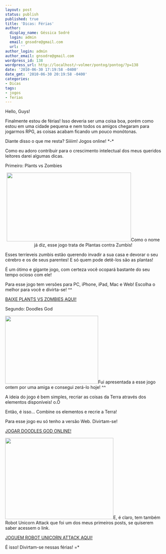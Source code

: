 ```yaml
---
layout: post
status: publish
published: true
title: 'Dicas: Férias'
author:
  display_name: Géssica Sodré
  login: admin
  email: gnsodre@gmail.com
  url: ''
author_login: admin
author_email: gnsodre@gmail.com
wordpress_id: 138
wordpress_url: http://localhost/~volmer/pontog/pontog/?p=138
date: '2010-06-30 17:19:58 -0400'
date_gmt: '2010-06-30 20:19:58 -0400'
categories:
- Dicas
tags:
- jogos
- ferias
---
```

<p>Hello, Guys!</p>
<p>Finalmente estou de férias! Isso deveria ser uma coisa boa, porém como estou em uma cidade pequena e nem todos os amigos chegaram para jogarmos RPG, as coisas acabam ficando um pouco monótonas.</p>
<p>Diante disso o que me resta? Siiiim! Jogos online! *-*</p>
<p>Como eu adoro contribuir para o crescimento intelectual dos meus queridos leitores darei algumas dicas.</p>
<p>Primeiro: Plants vs Zombies</p>
<p style="text-align: center;"><a href="http://radiated5.files.wordpress.com/2009/12/176999.jpg"><img class="aligncenter" title="Plants vs Zombies" src="http://radiated5.files.wordpress.com/2009/12/176999.jpg" alt="" width="401" height="222" /></a>Como o nome já diz, esse jogo trata de Plantas contra Zumbis!</p>
<p>Esses terríeveis zumbis estão querendo invadir a sua casa e devorar o seu cérebro e os de seus parentes! E só quem pode detê-los são as plantas!</p>
<p>É um ótimo e gigante jogo, com certeza você ocopará bastante do seu tempo ocioso com ele!</p>
<p>Para esse jogo tem versões para PC, iPhone, iPad, Mac e Web! Escolha o melhor para você e divirta-se! ^^</p>
<p><a title="Plants vs Zombies" href="http://thepiratebay.org/torrent/5180197/Plants_vs_Zombies_%5BKTB%5D_-_v1.0.0.1051" target="_blank">BAIXE PLANTS VS ZOMBIES AQUI!</a></p>
<p>Segundo: Doodles God</p>
<p><a href="http://haznos.org/doodle-god-game/"><img class="alignright size-full wp-image-143" title="Doodle God" src="http://localhost/~volmer/pontog/pontog/wp-content/uploads/2010/06/Sem-título.jpg" alt="" width="300" height="219" /></a>Fui apresentada a esse jogo ontem por uma amiga e consegui zerá-lo hoje! ^^</p>
<p>A ideia do jogo é bem simples, recriar as coisas da Terra através dos elementos disponíveis! o.Õ</p>
<p>Então, é isso... Combine os elementos e recrie a Terra!</p>
<p>Para esse jogo eu só tenho a versão Web. Divirtam-se!</p>
<p><a title="Doodles God" href="http://haznos.org/doodle-god-game/" target="_blank">JOGAR DOODLES GOD ONLINE!</a></p>
<p><a href="http://www.nerddogueto.com.br/wordpress-2.9.2/wp-content/uploads/2010/04/Robot-Unicorn-Attack.jpg"><img class="alignleft" title="Robot Unicorn Attack" src="http://www.nerddogueto.com.br/wordpress-2.9.2/wp-content/uploads/2010/04/Robot-Unicorn-Attack.jpg" alt="" width="349" height="262" /></a>E, é claro, tem também Robot Unicorn Attack que foi um dos meus primeiros posts, se quiserem saber acessem o link.</p>
<p><a title="Robot Unicorn Attack" href="http://localhost/~volmer/pontog/pontog/robot-unicorn-attack/" target="_blank">JOGUEM ROBOT UNICORN ATTACK AQUI!</a></p>
<p>É isso! Divirtam-se nessas férias! =*</p>
